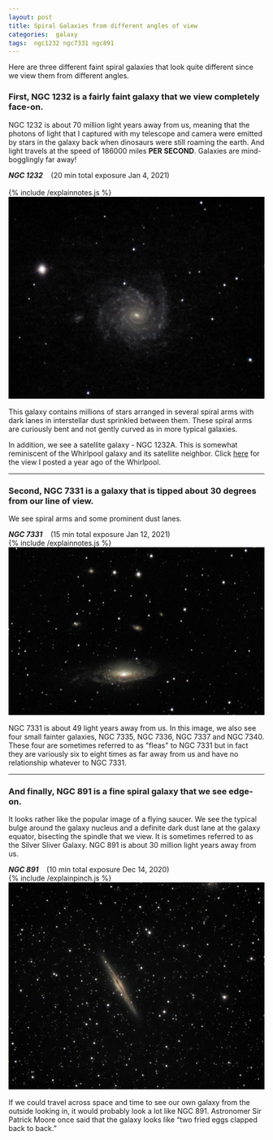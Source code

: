 ```yaml
---
layout: post
title: Spiral Galaxies from different angles of view
categories:  galaxy
tags:  ngc1232 ngc7331 ngc891
---
```

Here are three different faint spiral galaxies that look quite different since we view them from different angles.  

### First, NGC 1232 is a fairly faint galaxy that we view completely face-on.
NGC 1232 is about 70 million light years away from us, meaning that the photons of light that I captured with my telescope and camera were emitted by stars in the galaxy back when dinosaurs were still roaming the earth. And light travels at the speed of 186000 miles **PER SECOND**. Galaxies are mind-bogglingly far away!

_**NGC 1232**_  &nbsp;&nbsp; (20 min total exposure Jan 4, 2021)<br>  
{% include /explainnotes.js %}
<img src = "/images/ngc1232_2021-01-04T21_21_15_Stack_16bits_241frames_1205s.jpg"
alt = "ngc1232 seen using Celestron RASA 8 and ZWO ASI183MC"
onmouseover = "this.src='/images/ngc1232_2021-01-04t21_21_15_stack_16bits_241frames_1205s_notes.jpg'"
onmouseout = "this.src='/images/ngc1232_2021-01-04T21_21_15_Stack_16bits_241frames_1205s.jpg'"
/><br>

This galaxy contains millions of stars arranged in several spiral arms with dark lanes in interstellar dust sprinkled between them. These spiral arms are curiously bent and not gently curved as in more typical galaxies. 

In addition, we see a satellite galaxy - NGC 1232A. This is somewhat reminiscent of the Whirlpool galaxy and its satellite neighbor. Click
[here](../Whirlpool-Galaxy/index.html) for the view I posted a year ago of the Whirlpool.

---

### Second, NGC 7331 is a galaxy that is tipped about 30 degrees from our line of view.
We see spiral arms and some prominent dust lanes.

_**NGC 7331**_  &nbsp;&nbsp; (15 min total exposure Jan 12, 2021)<br>
{% include /explainnotes.js %}
<img src = "/images/ngc7331_2021-01-12T19_09_02_Stack_16bits_180frames_900s.jpg"
alt = "ngc7331 seen using Celestron RASA 8 and ZWO ASI183MC" 
onmouseover = "this.src='/images/ngc7331_2021-01-12T19_09_02_Stack_16bits_180frames_900s_notes.jpg'"
onmouseout = "this.src='/images/ngc7331_2021-01-12T19_09_02_Stack_16bits_180frames_900s.jpg'"
/><br>

NGC 7331 is about 49 light years away from us. In this image, we also see four small fainter galaxies, NGC 7335, NGC 7336, NGC 7337 and NGC 7340. These four are sometimes referred to as "fleas" to NGC 7331 but in fact they are variously six to eight times as far away from us and have no relationship whatever to NGC 7331.


---

### And finally, NGC 891 is a fine spiral galaxy that we see edge-on.
It looks rather like the popular image of a flying saucer.
We see the typical bulge around the galaxy nucleus and a definite 
dark dust lane at the galaxy equator, bisecting the spindle that we view. 
It is sometimes referred to as the Silver Sliver Galaxy.
 NGC 891 is about 30 million light years away from us.

_**NGC 891**_  &nbsp;&nbsp; (10 min total exposure Dec 14, 2020)<br>
{% include /explainpinch.js %}
![ngc891 seen using Celestron RASA 8 and ZWO ASI183MC](/images/ngc891_2020-12-14T21_10_34_Stack_16bits_200frames_600s.jpg)


If we could travel across space and time to see our own galaxy from the outside looking in, it would probably look a lot like 
NGC 891. Astronomer Sir Patrick Moore once said that the galaxy looks like “two fried eggs clapped back to back.” 
